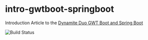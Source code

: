 # intro-gwtboot-springboot
Introduction Article to the [Dynamite Duo GWT Boot and Spring Boot](https://bit.ly/DynamiteDuo)

![Build Status](https://github.com/gwtboot/intro-gwtboot-springboot/actions/workflows/maven.yml/badge.svg)

